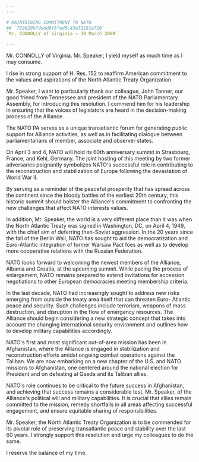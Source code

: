 ```yaml
---
---

# MAINTAINING COMMITMENT TO NATO
## `729829b7dddd9f5fed0c43e33281e710`
`Mr. CONNOLLY of Virginia — 30 March 2009`

---
```



Mr. CONNOLLY of Virginia. Mr. Speaker, I yield myself as much time as 
I may consume.

I rise in strong support of H. Res. 152 to reaffirm American 
commitment to the values and aspirations of the North Atlantic Treaty 
Organization.

Mr. Speaker, I want to particularly thank our colleague, John Tanner, 
our good friend from Tennessee and president of the NATO Parliamentary 
Assembly, for introducing this resolution. I commend him for his 
leadership in ensuring that the voices of legislators are heard in the 
decision-making process of the Alliance.

The NATO PA serves as a unique transatlantic forum for generating 
public support for Alliance activities, as well as in facilitating 
dialogue between parliamentarians of member, associate and observer 
states.

On April 3 and 4, NATO will hold its 60th anniversary summit in 
Strasbourg, France, and Kehl, Germany. The joint hosting of this 
meeting by two former adversaries poignantly symbolizes NATO's 
successful role in contributing to the reconstruction and stabilization 
of Europe following the devastation of World War II.

By serving as a reminder of the peaceful prosperity that has spread 
across the continent since the bloody battles of the earliest 20th 
century, this historic summit should bolster the Alliance's commitment 
to confronting the new challenges that affect NATO interests values.

In addition, Mr. Speaker, the world is a very different place than it 
was when the North Atlantic Treaty was signed in Washington, DC, on 
April 4, 1949, with the chief aim of deferring then-Soviet aggression. 
In the 20 years since the fall of the Berlin Wall, NATO has sought to 
aid the democratization and Euro-Atlantic integration of former Warsaw 
Pact foes as well as to develop more cooperative relations with the 
Russian Federation.

NATO looks forward to welcoming the newest members of the Alliance, 
Albania and Croatia, at the upcoming summit. While pacing the process 
of enlargement, NATO remains prepared to extend invitations for 
accession negotiations to other European democracies meeting membership 
criteria.

In the last decade, NATO had increasingly sought to address new risks 
emerging from outside the treaty area itself that can threaten Euro-
Atlantic peace and security. Such challenges include terrorism, weapons 
of mass destruction, and disruption in the flow of emergency resources. 
The Alliance should begin considering a new strategic concept that 
takes into account the changing international security environment and 
outlines how to develop military capabilities accordingly.

NATO's first and most significant out-of-area mission has been in 
Afghanistan, where the Alliance is engaged in stabilization and 
reconstruction efforts amidst ongoing combat operations against the 
Taliban. We are now embarking on a new chapter of the U.S. and NATO 
missions to Afghanistan, one centered around the national election for 
President and on defeating al Qaeda and its Taliban allies.

NATO's role continues to be critical to the future success in 
Afghanistan, and achieving that success remains a considerable test, 
Mr. Speaker, of the Alliance's political will and military 
capabilities. It is crucial that allies remain committed to the 
mission, remedy shortfalls in all areas affecting successful 
engagement, and ensure equitable sharing of responsibilities.

Mr. Speaker, the North Atlantic Treaty Organization is to be 
commended for its pivotal role of preserving transatlantic peace and 
stability over the last 60 years. I strongly support this resolution 
and urge my colleagues to do the same.

I reserve the balance of my time.